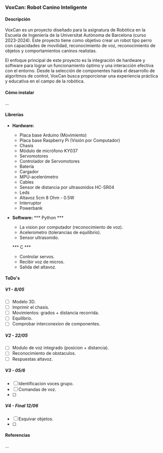 ### VoxCan: Robot Canino Inteligente

#### Descripción
VoxCan es un proyecto diseñado para la asignatura de Robótica en la Escuela de Ingeniería de la Universitat Autònoma de Barcelona (curso 2023-2024). Este proyecto tiene como objetivo crear un robot tipo perro con capacidades de movilidad, reconocimiento de voz, reconocimiento de objetos y comportamientos caninos realistas.

El enfoque principal de este proyecto es la integración de hardware y software para lograr un funcionamiento óptimo y una interacción efectiva con el entorno. Desde la selección de componentes hasta el desarrollo de algoritmos de control, VoxCan busca proporcionar una experiencia práctica y educativa en el campo de la robótica.

#### Cómo instalar
...

#### Librerías 

- **Hardware:**
  - Placa base Arduino (Movimiento)
  - Placa base Raspberry Pi (Visión por Computador)
  - Chasis
  - Módulo de micrófono KY037
  - Servomotores
  - Controlador de Servomotores
  - Batería
  - Cargador
  - MPU-acelerómetro
  - Cables
  - Sensor de distancia por ultrasonidos HC-SR04
  - Leds
  - Altavoz 5cm 8 Ohm - 0.5W
  - Interruptor
  - Powerbank

- **Software:**
  *** Python ***
  - La vision por computador (reconocimiento de voz).
  - Acelerometro (tolerancias de equilibrio).
  - Sensor ultrasonido.

  *** C ***
  - Controlar servos.
  - Recibir voz de micros.
  - Salida del altavoz.

#### ToDo's
##### V1 - 8/05
- [ ] Modelo 3D.
- [ ] Imprimir el chasis.
- [ ] Movimientos: grados + distancia recorrida.
- [ ] Equilibrio.
- [ ] Comprobar interconexion de componentes.

##### V2 - 22/05
- [ ] Modulo de voz integrado (posicion + distancia).
- [ ] Reconocimiento de obstaculos. 
- [ ] Respuestas altavoz.

##### V3 - 05/6
- [ ] Identificacion voces grupo.
- [ ] Comandas de voz.
- [ ] 

##### V4 - Final 12/06
- [ ] Esquivar objetos.
- [ ] 

#### Referencias
...

